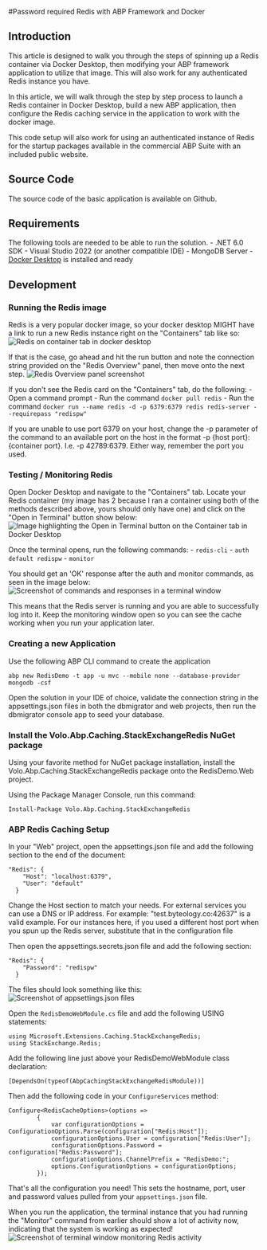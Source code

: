 #Password required Redis with ABP Framework and Docker
## Introduction

This article is designed to walk you through the steps of spinning up a Redis container via Docker Desktop, then modifying your ABP framework application to utilize that image. This will also work for any authenticated Redis instance you have.

In this article, we will walk through the step by step process to launch a Redis container in Docker Desktop, build a new ABP application, then configure the Redis caching service in the application to work with the docker image. 

This code setup will also work for using an authenticated instance of Redis for the startup packages available in the commercial ABP Suite with an included public website.

## Source Code
The source code of the basic application is available on Github.

## Requirements
The following tools are needed to be able to run the solution.
	- .NET 6.0 SDK
	- Visual Studio 2022 (or another compatible IDE)
	- MongoDB Server
	- [Docker Desktop](https://www.docker.com/products/docker-desktop/) is installed and ready

## Development
### Running the Redis image
Redis is a very popular docker image, so your docker desktop MIGHT have a link to run a new Redis instance right on the "Containers" tab like so: 
![Redis on container tab in docker desktop](/images/redis_on_container_tab.png)

If that is the case, go ahead and hit the run button and note the connection string provided on the "Redis Overview" panel, then move onto the next step.
![Redis Overview panel screenshot](/images/redis_overview.png)

 If you don't see the Redis card on the "Containers" tab, do the following:
	- Open a command prompt
	- Run the command `docker pull redis`
	- Run the command `docker run --name redis -d -p 6379:6379 redis redis-server --requirepass "redispw"`

If you are unable to use port 6379 on your host, change the -p parameter of the command to an available port on the host in the format -p {host port}:{container port}. I.e. -p 42789:6379. Either way, remember the port you used.

### Testing / Monitoring Redis
Open Docker Desktop and navigate to the "Containers" tab. Locate your Redis container (my image has 2 because I ran a container using both of the methods described above, yours should only have one) and click on the  "Open in Terminal" button show below:
![Image highlighting the Open in Terminal button on the Container tab in Docker Desktop](/images/open_in_terminal.png)

Once the terminal opens, run the following commands:
	- `redis-cli`
	- `auth default redispw`
	- `monitor`

You should get an 'OK' response after the auth and monitor commands, as seen in the image below:
![Screenshot of commands and responses in a terminal window](/images/redis_monitor_commands.png)

This means that the Redis server is running and you are able to successfully log into it. Keep the monitoring window open so you can see the cache working when you run your application later.

### Creating a new Application
Use the following ABP CLI command to create the application
```
abp new RedisDemo -t app -u mvc --mobile none --database-provider mongodb -csf
```
Open the solution in your IDE of choice, validate the connection string in the appsettings.json files in both the dbmigrator and web projects, then run the dbmigrator console app to seed your database.

### Install the Volo.Abp.Caching.StackExchangeRedis NuGet package
Using your favorite method for NuGet package installation, install the Volo.Abp.Caching.StackExchangeRedis package onto the RedisDemo.Web project.

Using the Package Manager Console, run this command:
```
Install-Package Volo.Abp.Caching.StackExchangeRedis
```


### ABP Redis Caching Setup
In your "Web" project, open the appsettings.json file and add the following section to the end of the document:

```
"Redis": {
    "Host": "localhost:6379",
    "User": "default"
  }
```
Change the Host section to match your needs. For external services you can use a DNS or IP address. For example:
"test.byteology.co:42637" is a valid example. For our instances here, if you used a different host port when you spun up the Redis server, substitute that in the configuration file

Then open the appsettings.secrets.json file and add the following section:
```
"Redis": {
    "Password": "redispw"
  }
```

The files should look something like this:
![Screenshot of appsettings.json files](/images/appsettings_redis_config.png)

Open the `RedisDemoWebModule.cs` file and add the following USING statements:
```
using Microsoft.Extensions.Caching.StackExchangeRedis;
using StackExchange.Redis;
```

Add the following line just above your RedisDemoWebModule class declaration:
```
[DependsOn(typeof(AbpCachingStackExchangeRedisModule))]
```

Then add the following code in your `ConfigureServices` method:
```
Configure<RedisCacheOptions>(options =>
        {
            var configurationOptions = ConfigurationOptions.Parse(configuration["Redis:Host"]);
            configurationOptions.User = configuration["Redis:User"];
            configurationOptions.Password = configuration["Redis:Password"];
            configurationOptions.ChannelPrefix = "RedisDemo:";
            options.ConfigurationOptions = configurationOptions;
        });
```

That's all the configuration you need! This sets the hostname, port, user and password values pulled from your `appsettings.json` file.

When you run the application, the terminal instance that you had running the "Monitor" command from earlier should show a lot of activity now, indicating that the system is working as expected!
![Screenshot of terminal window monitoring Redis activity](/images/redis_monitor_activity.png)

